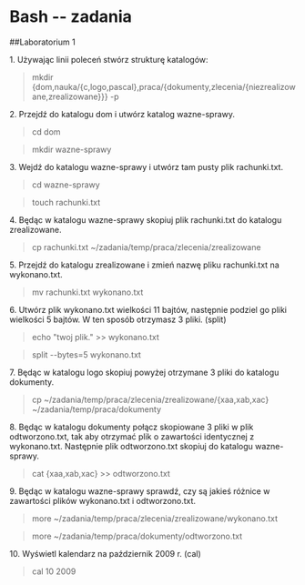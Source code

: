 Bash -- zadania    
===============
##Laboratorium 1

1\. Używając linii poleceń stwórz strukturę katalogów:


> mkdir {dom,nauka/{c,logo,pascal},praca/{dokumenty,zlecenia/{niezrealizowane,zrealizowane}}} -p


2\. Przejdź do katalogu dom i utwórz katalog wazne-sprawy.

> cd dom

> mkdir wazne-sprawy

3\. Wejdź do katalogu wazne-sprawy i utwórz tam pusty plik rachunki.txt.

> cd wazne-sprawy

> touch rachunki.txt

4\. Będąc w katalogu wazne-sprawy skopiuj plik rachunki.txt do katalogu zrealizowane.

> cp rachunki.txt ~/zadania/temp/praca/zlecenia/zrealizowane

5\. Przejdź do katalogu zrealizowane i zmień nazwę pliku rachunki.txt na wykonano.txt.

> mv rachunki.txt wykonano.txt

6\. Utwórz plik wykonano.txt wielkości 11 bajtów, następnie podziel go pliki wielkości 5 bajtów. W ten sposób otrzymasz 3 pliki. (split)

> echo "twoj plik." >> wykonano.txt

> split --bytes=5 wykonano.txt

7\. Będąc w katalogu logo skopiuj powyżej otrzymane 3 pliki do katalogu dokumenty.

> cp ~/zadania/temp/praca/zlecenia/zrealizowane/{xaa,xab,xac} ~/zadania/temp/praca/dokumenty

8\. Będąc w katalogu dokumenty połącz skopiowane 3 pliki w plik odtworzono.txt, tak aby otrzymać plik o zawartości identycznej z wykonano.txt. Następnie plik odtworzono.txt skopiuj do katalogu wazne-sprawy.

> cat {xaa,xab,xac} >> odtworzono.txt

9\. Będąc w katalogu wazne-sprawy sprawdź, czy są jakieś różnice w zawartości plików wykonano.txt i odtworzono.txt.

> more ~/zadania/temp/praca/zlecenia/zrealizowane/wykonano.txt

> more ~/zadania/temp/praca/dokumenty/odtworzono.txt

10\. Wyświetl kalendarz na październik 2009 r. (cal)

> cal 10 2009


